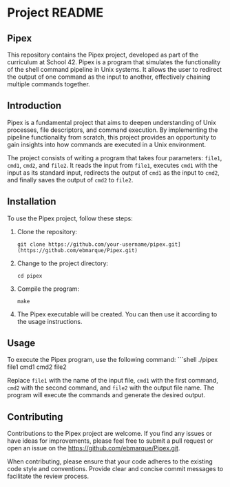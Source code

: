 # Project README

## Pipex

This repository contains the Pipex project, developed as part of the curriculum at School 42. Pipex is a program that simulates the functionality of the shell command pipeline in Unix systems. It allows the user to redirect the output of one command as the input to another, effectively chaining multiple commands together.

## Introduction

Pipex is a fundamental project that aims to deepen understanding of Unix processes, file descriptors, and command execution. By implementing the pipeline functionality from scratch, this project provides an opportunity to gain insights into how commands are executed in a Unix environment.

The project consists of writing a program that takes four parameters: `file1`, `cmd1`, `cmd2`, and `file2`. It reads the input from `file1`, executes `cmd1` with the input as its standard input, redirects the output of `cmd1` as the input to `cmd2`, and finally saves the output of `cmd2` to `file2`.

## Installation

To use the Pipex project, follow these steps:

1. Clone the repository:
      ```shell
      git clone https://github.com/your-username/pipex.git](https://github.com/ebmarque/Pipex.git)

2. Change to the project directory:
      ```shell
      cd pipex

3. Compile the program:
      ```shell
      make

4. The Pipex executable will be created. You can then use it according to the usage instructions.

## Usage

To execute the Pipex program, use the following command:
      ```shell
      ./pipex file1 cmd1 cmd2 file2

Replace `file1` with the name of the input file, `cmd1` with the first command, `cmd2` with the second command, and `file2` with the output file name. The program will execute the commands and generate the desired output.

## Contributing

Contributions to the Pipex project are welcome. If you find any issues or have ideas for improvements, please feel free to submit a pull request or open an issue on the https://github.com/ebmarque/Pipex.git.

When contributing, please ensure that your code adheres to the existing code style and conventions. Provide clear and concise commit messages to facilitate the review process.

